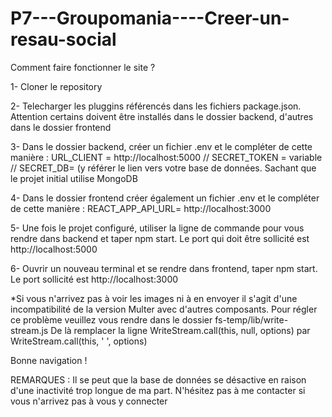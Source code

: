# P7---Groupomania----Creer-un-resau-social

Comment faire fonctionner le site ?

1- Cloner le repository

2- Telecharger les pluggins référencés dans les fichiers package.json. Attention certains doivent être installés dans le dossier backend, d'autres dans le dossier frontend

3- Dans le dossier backend, créer un fichier .env et le compléter de cette manière : 
URL_CLIENT = http://localhost:5000    //
SECRET_TOKEN = variable     //
SECRET_DB= (y référer le lien vers votre base de données. Sachant que le projet initial utilise MongoDB

4- Dans le dossier frontend créer également un fichier .env et le compléter de cette manière :
REACT_APP_API_URL= http://localhost:3000

5- Une fois le projet configuré, utiliser la ligne de commande pour vous rendre dans backend et taper npm start. Le port qui doit être sollicité est http://localhost:5000

6- Ouvrir un nouveau terminal et se rendre dans frontend, taper npm start. Le port sollicité est http://localhost:3000

*Si vous n'arrivez pas à voir les images ni à en envoyer il s'agit d'une incompatibilité de la version Multer avec d'autres composants. Pour régler ce problème veuillez
vous rendre dans le dossier fs-temp/lib/write-stream.js De là remplacer la ligne WriteStream.call(this, null, options) par WriteStream.call(this, ' ', options)

Bonne navigation !


REMARQUES : Il se peut que la base de données se désactive en raison d'une inactivité trop longue de ma part. N'hésitez pas à me contacter si vous n'arrivez pas à vous y connecter
